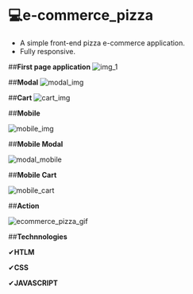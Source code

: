 # 💻e-commerce_pizza
 - A simple front-end pizza e-commerce application.
 - Fully responsive.
 

##**First page application**
![img_1](https://user-images.githubusercontent.com/46681477/131958942-4f1651cd-febe-4853-9a6d-892a1eac8f09.png)

##**Modal**
![modal_img](https://user-images.githubusercontent.com/46681477/131958994-5cfa5ef4-8e5d-484c-b34a-12e789185df7.png)


##**Cart**
![cart_img](https://user-images.githubusercontent.com/46681477/131959110-a8d9ebac-88b9-49a9-bec2-1f95e93c4fab.png)

##**Mobile**

![mobile_img](https://user-images.githubusercontent.com/46681477/131959357-c320d3bc-b853-4216-bcda-0370efbd73d6.png)

##**Mobile Modal**

![modal_mobile](https://user-images.githubusercontent.com/46681477/131959474-ac69e3a0-1f79-4a40-9167-2d0fe0fbd685.png)

##**Mobile Cart**

![mobile_cart](https://user-images.githubusercontent.com/46681477/131959564-4a430d0e-bc1b-47f2-a9d7-63b0bb531feb.png)

##**Action**

![ecommerce_pizza_gif](https://user-images.githubusercontent.com/46681477/131959621-ec2d2a21-2b83-474d-94cc-f3894195a15b.gif)


##**Technnologies**

✔**HTLM**

✔**CSS**

✔**JAVASCRIPT**



